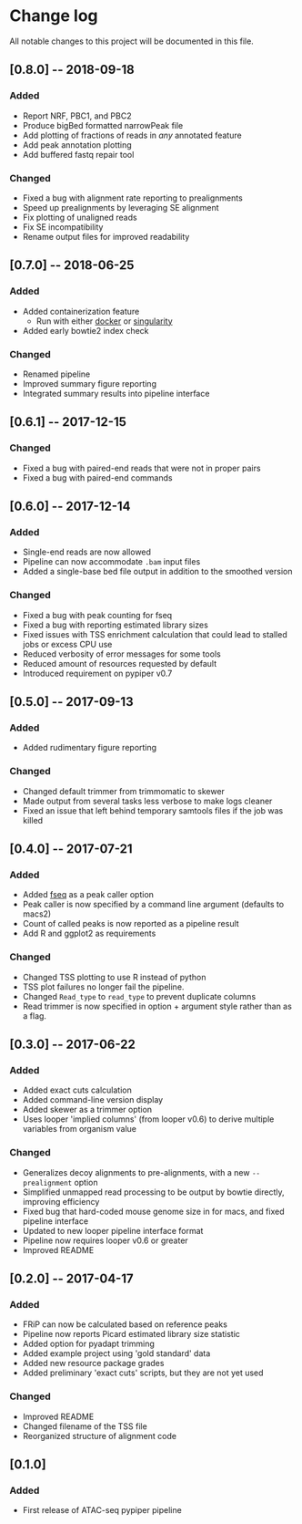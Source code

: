 # Change log
All notable changes to this project will be documented in this file.

## [0.8.0] -- 2018-09-18

### Added
- Report NRF, PBC1, and PBC2
- Produce bigBed formatted narrowPeak file
- Add plotting of fractions of reads in *any* annotated feature
- Add peak annotation plotting
- Add buffered fastq repair tool

### Changed
- Fixed a bug with alignment rate reporting to prealignments
- Speed up prealignments by leveraging SE alignment
- Fix plotting of unaligned reads
- Fix SE incompatibility
- Rename output files for improved readability

## [0.7.0] -- 2018-06-25

### Added
- Added containerization feature
    - Run with either [docker](https://www.docker.com/) or [singularity](https://singularity.lbl.gov/)
- Added early bowtie2 index check

### Changed
- Renamed pipeline
- Improved summary figure reporting
- Integrated summary results into pipeline interface


## [0.6.1] -- 2017-12-15

### Changed
- Fixed a bug with paired-end reads that were not in proper pairs
- Fixed a bug with paired-end commands

## [0.6.0] -- 2017-12-14

### Added
- Single-end reads are now allowed
- Pipeline can now accommodate `.bam` input files
- Added a single-base bed file output in addition to the smoothed version

### Changed
- Fixed a bug with peak counting for fseq
- Fixed a bug with reporting estimated library sizes
- Fixed issues with TSS enrichment calculation that could lead to stalled jobs or excess CPU use
- Reduced verbosity of error messages for some tools
- Reduced amount of resources requested by default
- Introduced requirement on pypiper v0.7

## [0.5.0] -- 2017-09-13

### Added
- Added rudimentary figure reporting

### Changed
- Changed default trimmer from trimmomatic to skewer
- Made output from several tasks less verbose to make logs cleaner
- Fixed an issue that left behind temporary samtools files if the job was killed

## [0.4.0] -- 2017-07-21

### Added
- Added [fseq](https://github.com/aboyle/F-seq) as a peak caller option
- Peak caller is now specified by a command line argument (defaults to macs2)
- Count of called peaks is now reported as a pipeline result
- Add R and ggplot2 as requirements

### Changed
- Changed TSS plotting to use R instead of python
- TSS plot failures no longer fail the pipeline.
- Changed `Read_type` to `read_type` to prevent duplicate columns
- Read trimmer is now specified in option + argument style rather than as a flag.

## [0.3.0] -- 2017-06-22

### Added
- Added exact cuts calculation
- Added command-line version display
- Added skewer as a trimmer option 
- Uses looper 'implied columns' (from looper v0.6) to derive multiple variables from organism value

### Changed
- Generalizes decoy alignments to pre-alignments, with a new `--prealignment` option
- Simplified unmapped read processing to be output by bowtie directly, improving efficiency
- Fixed bug that hard-coded mouse genome size in for macs, and fixed pipeline interface
- Updated to new looper pipeline interface format
- Pipeline now requires looper v0.6 or greater
- Improved README

## [0.2.0] -- 2017-04-17
### Added
- FRiP can now be calculated based on reference peaks
- Pipeline now reports Picard estimated library size statistic
- Added option for pyadapt trimming
- Added example project using 'gold standard' data
- Added new resource package grades
- Added preliminary 'exact cuts' scripts, but they are not yet used

### Changed
- Improved README
- Changed filename of the TSS file
- Reorganized structure of alignment code

## [0.1.0]
### Added
- First release of ATAC-seq pypiper pipeline
